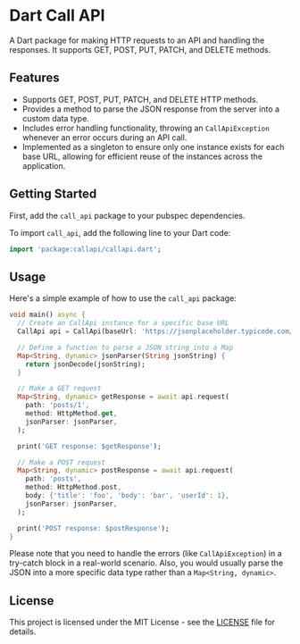 
# Dart Call API

A Dart package for making HTTP requests to an API and handling the responses. It supports GET, POST, PUT, PATCH, and DELETE methods.

## Features

- Supports GET, POST, PUT, PATCH, and DELETE HTTP methods.
- Provides a method to parse the JSON response from the server into a custom data type.
- Includes error handling functionality, throwing an `CallApiException` whenever an error occurs during an API call.
- Implemented as a singleton to ensure only one instance exists for each base URL, allowing for efficient reuse of the instances across the application.

## Getting Started

First, add the `call_api` package to your pubspec dependencies.

To import `call_api`, add the following line to your Dart code:

```dart
import 'package:callapi/callapi.dart';
```

## Usage

Here's a simple example of how to use the `call_api` package:

```dart
void main() async {
  // Create an CallApi instance for a specific base URL
  CallApi api = CallApi(baseUrl: 'https://jsonplaceholder.typicode.com/');

  // Define a function to parse a JSON string into a Map
  Map<String, dynamic> jsonParser(String jsonString) {
    return jsonDecode(jsonString);
  }

  // Make a GET request
  Map<String, dynamic> getResponse = await api.request(
    path: 'posts/1',
    method: HttpMethod.get,
    jsonParser: jsonParser,
  );

  print('GET response: $getResponse');

  // Make a POST request
  Map<String, dynamic> postResponse = await api.request(
    path: 'posts',
    method: HttpMethod.post,
    body: {'title': 'foo', 'body': 'bar', 'userId': 1},
    jsonParser: jsonParser,
  );

  print('POST response: $postResponse');
}
```

Please note that you need to handle the errors (like `CallApiException`) in a try-catch block in a real-world scenario. Also, you would usually parse the JSON into a more specific data type rather than a `Map<String, dynamic>`.

## License

This project is licensed under the MIT License - see the [LICENSE](LICENSE) file for details.